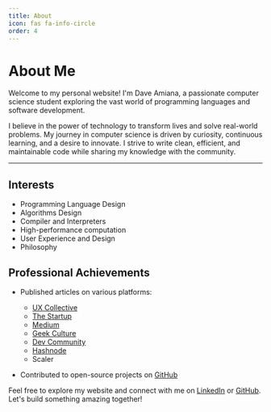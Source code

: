 ```yaml
---
title: About
icon: fas fa-info-circle
order: 4
---
```



# About Me

Welcome to my personal website! I'm Dave Amiana, a passionate computer science student exploring the vast world of programming languages and software development.


I believe in the power of technology to transform lives and solve real-world problems. My journey in computer science is driven by curiosity, continuous learning, and a desire to innovate. I strive to write clean, efficient, and maintainable code while sharing my knowledge with the community.

  
---

## Interests

- Programming Language Design
- Algorithms Design
- Compiler and Interpreters
- High-performance computation
- User Experience and Design
- Philosophy


## Professional Achievements

- Published articles on various platforms:
  - [UX Collective](https://uxdesign.cc/general-principles-of-design-don-normans-principles-4e2d97267905)
  - [The Startup](https://medium.com/swlh/making-sense-of-algorithms-general-perspective-c3ba626577ae)
  - [Medium](https://medium.com/dave-amiana/a-brief-history-of-artificial-intelligence-part-i-c0d2d79b9e6a)
  - [Geek Culture](https://medium.com/geekculture/python-typed-annotations-1e3f3f5f6841)
  - [Dev Community](https://twitter.com/CodeNewbies/status/1434622479646011393)
  - [Hashnode](https://dcode.hashnode.dev/the-r-language-an-overview)
  - Scaler

- Contributed to open-source projects on [GitHub](https://github.com/adeeconometrics)


Feel free to explore my website and connect with me on [LinkedIn](https://www.linkedin.com/in/dave-amiana-8548a91aa/) or [GitHub](https://github.com/adeeconometrics). Let's build something amazing together!